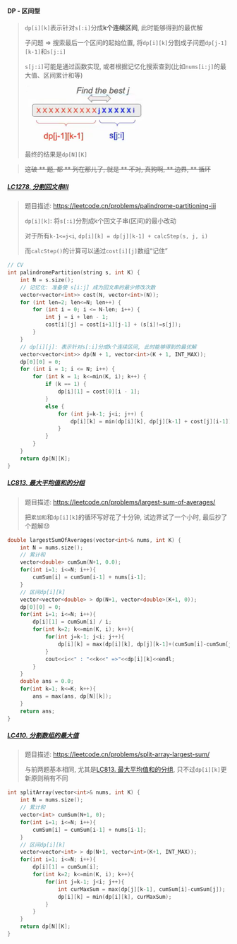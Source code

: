 #### DP - 区间型

> `dp[i][k]`表示针对`s[:i]`分成**k个连续区间**, 此时能够得到的最优解
> 
> 子问题 => 搜索最后一个区间的起始位置, 将`dp[i][k]`分割成子问题`dp[j-1][k-1]`和`s[j:i]`
> 
> `s[j:i]`可能是通过函数实现, 或者根据记忆化搜索查到(比如`nums[i:j]`的最大值、区间累计和等)
> 
> ![区间型DP](/appendix/%E5%8C%BA%E9%97%B4%E5%9E%8BDP.png)
> 
> 最终的结果是`dp[N][K]`

> ~~这破 ** 题, 都 ** 列在那儿了, 就是 ** 不对, 真狗啊, ** 边界, ** 循环~~

##### [LC1278. 分割回文串Ⅲ](/workspace/1278.%E5%88%86%E5%89%B2%E5%9B%9E%E6%96%87%E4%B8%B2-iii.cpp)

> 题目描述: https://leetcode.cn/problems/palindrome-partitioning-iii
> 
> `dp[i][k]`: 将`s[:i]`分割成k个回文子串(区间)的最小改动
>
> 对于所有`k-1<=j<i`, `dp[i][k] = dp[j][k-1] + calcStep(s, j, i)`
> 
> 而`calcStep()`的计算可以通过`cost[i][j]`数组“记住”

```CPP
// CV
int palindromePartition(string s, int K) {
    int N = s.size();
    // 记忆化: 准备使 s[i:j] 成为回文串的最少修改次数
    vector<vector<int>> cost(N, vector<int>(N));
    for (int len=2; len<=N; len++) {
        for (int i = 0; i <= N-len; i++) {
            int j = i + len - 1;
            cost[i][j] = cost[i+1][j-1] + (s[i]!=s[j]);
        }
    }
    // dp[i][j]: 表示针对s[:i]分成k个连续区间, 此时能够得到的最优解
    vector<vector<int>> dp(N + 1, vector<int>(K + 1, INT_MAX));
    dp[0][0] = 0;
    for (int i = 1; i <= N; i++) {
        for (int k = 1; k<=min(K, i); k++) {
            if (k == 1) {
                dp[i][1] = cost[0][i - 1];
            }
            else {
                for (int j=k-1; j<i; j++) {
                    dp[i][k] = min(dp[i][k], dp[j][k-1] + cost[j][i-1]);
                }
            }
        }
    }
    return dp[N][K];
}
```


##### [LC813. 最大平均值和的分组](/workspace/813.%E6%9C%80%E5%A4%A7%E5%B9%B3%E5%9D%87%E5%80%BC%E5%92%8C%E7%9A%84%E5%88%86%E7%BB%84.cpp)

> 题目描述: https://leetcode.cn/problems/largest-sum-of-averages/
> 
> 把`累加和`和`dp[i][k]`的循环写好花了十分钟, 试边界试了一个小时, 最后抄了个题解😓

```CPP
double largestSumOfAverages(vector<int>& nums, int K) {
    int N = nums.size();
    // 累计和
    vector<double> cumSum(N+1, 0.0);
    for(int i=1; i<=N; i++){
        cumSum[i] = cumSum[i-1] + nums[i-1];
    }
    // 区间dp[i][k]
    vector<vector<double> > dp(N+1, vector<double>(K+1, 0));
    dp[0][0] = 0;
    for(int i=1; i<=N; i++){
        dp[i][1] = cumSum[i] / i;
        for(int k=2; k<=min(K, i); k++){
            for(int j=k-1; j<i; j++){
                dp[i][k] = max(dp[i][k], dp[j][k-1]+(cumSum[i]-cumSum[j])/(i-j));
            }
            cout<<i<<" : "<<k<<" =>"<<dp[i][k]<<endl;
        }
    }
    double ans = 0.0;
    for(int k=1; k<=K; k++){
        ans = max(ans, dp[N][k]);
    }
    return ans;
}
```


##### [LC410. 分割数组的最大值](/workspace/410.%E5%88%86%E5%89%B2%E6%95%B0%E7%BB%84%E7%9A%84%E6%9C%80%E5%A4%A7%E5%80%BC.cpp)

> 题目描述: https://leetcode.cn/problems/split-array-largest-sum/
>
> 与前两题基本相同, 尤其是[LC813. 最大平均值和的分组](/workspace/813.%E6%9C%80%E5%A4%A7%E5%B9%B3%E5%9D%87%E5%80%BC%E5%92%8C%E7%9A%84%E5%88%86%E7%BB%84.cpp), 只不过`dp[i][k]`更新原则稍有不同

```CPP
int splitArray(vector<int>& nums, int K) {
    int N = nums.size();
    // 累计和
    vector<int> cumSum(N+1, 0);
    for(int i=1; i<=N; i++){
        cumSum[i] = cumSum[i-1] + nums[i-1];
    }
    // 区间dp[i][k]
    vector<vector<int> > dp(N+1, vector<int>(K+1, INT_MAX));
    for(int i=1; i<=N; i++){
        dp[i][1] = cumSum[i];
        for(int k=2; k<=min(K, i); k++){
            for(int j=k-1; j<i; j++){
                int curMaxSum = max(dp[j][k-1], cumSum[i]-cumSum[j]);
                dp[i][k] = min(dp[i][k], curMaxSum);
            }
        }
    }
    return dp[N][K];
}
```